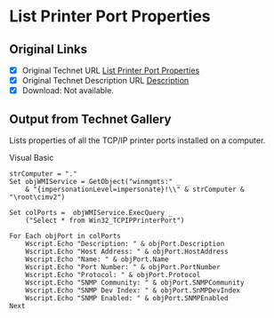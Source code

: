# List Printer Port Properties

## Original Links

- [x] Original Technet URL [List Printer Port Properties](https://gallery.technet.microsoft.com/eb9bcdbf-4f11-484c-b481-a40b332385fe)
- [x] Original Technet Description URL [Description](https://gallery.technet.microsoft.com/eb9bcdbf-4f11-484c-b481-a40b332385fe/description)
- [x] Download: Not available.

## Output from Technet Gallery

Lists properties of all the TCP/IP printer ports installed on a computer.

Visual Basic

```
strComputer = "."
Set objWMIService = GetObject("winmgmts:" _
    & "{impersonationLevel=impersonate}!\\" & strComputer & "\root\cimv2")

Set colPorts =  objWMIService.ExecQuery _
    ("Select * from Win32_TCPIPPrinterPort")

For Each objPort in colPorts
    Wscript.Echo "Description: " & objPort.Description
    Wscript.Echo "Host Address: " & objPort.HostAddress
    Wscript.Echo "Name: " & objPort.Name
    Wscript.Echo "Port Number: " & objPort.PortNumber
    Wscript.Echo "Protocol: " & objPort.Protocol
    Wscript.Echo "SNMP Community: " & objPort.SNMPCommunity
    Wscript.Echo "SNMP Dev Index: " & objPort.SnMPDevIndex
    Wscript.Echo "SNMP Enabled: " & objPort.SNMPEnabled
Next
```

